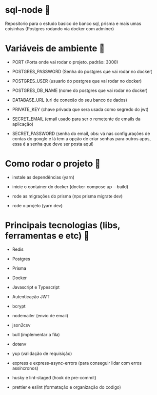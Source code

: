 # sql-node 🚀
Repositorio para o estudo basico de banco sql, prisma e mais umas coisinhas (Postgres rodando via docker com adminer)

# Variáveis de ambiente 🚀

- PORT (Porta onde vai rodar o projeto. padrão: 3000)

- POSTGRES_PASSWORD (Senha do postgres que vai rodar no docker)

- POSTGRES_USER (usuario do postgres que vai rodar no docker)

- POSTGRES_DB_NAME (nome do postgres que vai rodar no docker)

- DATABASE_URL (url de conexão do seu banco de dados)

- PRIVATE_KEY (chave privada que sera usada como segredo do jwt)

- SECRET_EMAIL (email usado para ser o remetente de emails da aplicação)

- SECRET_PASSWORD (senha do email, obs: vá nas configurações de contas do google e lá tem a opção de criar senhas para outros apps, essa é a senha que deve ser posta aqui)


# Como rodar o projeto 🚀

- instale as dependências (yarn)

- inicie o container do docker (docker-compose up --build)

- rode as migrações do prisma (npx prisma migrate dev)

- rode o projeto (yarn dev)

# Principais tecnologias (libs, ferramentas e etc) 🚀

- Redis

- Postgres

- Prisma

- Docker

- Javascript e Typescript

- Autenticação JWT

- bcrypt

- nodemailer (envio de email)

- json2csv

- bull (implementar a fila)

- dotenv

- yup (validação de requisição)

- express e express-async-errors (para conseguir lidar com erros assíncronos)

- husky e lint-staged (hook de pre-commit)

- prettier e eslint (formatação e organização do codigo)
